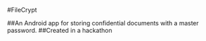 #FileCrypt

##An Android app for storing confidential documents with a master password.
##Created in a hackathon
